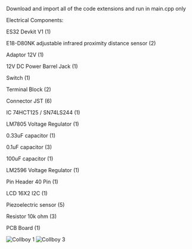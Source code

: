 Download and import all of the code extensions and run in main.cpp only

Electrical Components:

ES32 Devkit V1 (1)  

E18-D80NK adjustable infrared proximity distance sensor (2)

Adaptor 12V (1) 

12V DC Power Barrel Jack (1) 

Switch (1)

Terminal Block (2) 

Connector JST (6) 

IC 74HCT125 / SN74LS244 (1) 

LM7805 Voltage Regulator (1)

0.33uF capacitor (1)

0.1uF capacitor (3)

100uF capacitor (1)

LM2596 Voltage Regulator (1) 

Pin Header 40 Pin (1)

LCD 16X2 I2C (1)

Piezoelectric sensor (5) 

Resistor 10k ohm (3) 

PCB Board (1)

![Collboy 1](https://github.com/user-attachments/assets/585db708-d3c6-4b35-ab2d-7b7b13e5a40e)
![Collboy 3](https://github.com/user-attachments/assets/035f5946-a429-4027-96d5-a66ee8456697)
